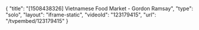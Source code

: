 {
    "title": "[1508438326] Vietnamese Food Market - Gordon Ramsay",
    "type": "solo",
    "layout": "iframe-static",
    "videoId": "123179415",
    "url": "\/tvpembed\/123179415"
}